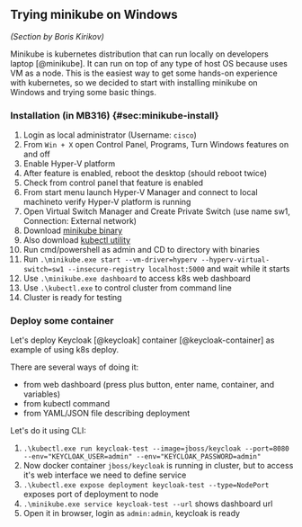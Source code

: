 
## Trying minikube on Windows

_(Section by Boris Kirikov)_

Minikube is kubernetes distribution that can run locally on developers laptop [@minikube]. It can run on top of any type of host OS because uses VM as a node.
This is the easiest way to get some hands-on experience with kubernetes, so we decided to start with installing minikube on Windows and trying some
basic things.

### Installation (in MB316) {#sec:minikube-install}

  1. Login as local administrator (Username: `cisco`)
  2. From `Win + X` open Control Panel, Programs, Turn Windows features on and off
  3. Enable Hyper-V platform
  4. After feature is enabled, reboot the desktop (should reboot twice)
  5. Check from control panel that feature is enabled
  6. From start menu launch Hyper-V Manager and connect to local machineto verify Hyper-V platform is running
  7. Open Virtual Switch Manager and  Create Private Switch (use name sw1, Connection: External network)
  8. Download [minikube binary](https://storage.googleapis.com/minikube/releases/v0.16.0/minikube-windows-amd64.exe)
  9. Also download [kubectl utility](https://storage.googleapis.com/kubernetes-release/release/v1.5.2/bin/windows/amd64/kubectl.exe)
  10. Run cmd/powershell as admin and CD to directory with binaries
  11. Run `.\minikube.exe start --vm-driver=hyperv --hyperv-virtual-switch=sw1 --insecure-registry localhost:5000` and wait while it starts
  12. Use `.\minikube.exe dashboard` to access k8s web dashboard
  13. Use `.\kubectl.exe` to control cluster from command line
  14. Cluster is ready for testing

### Deploy some container

Let's deploy Keycloak [@keycloak] container [@keycloak-container] as example of using k8s deploy. 

There are several ways of doing it:

  - from web dashboard (press plus button, enter name, container, and variables)
  - from kubectl command
  - from YAML/JSON file describing deployment

Let's do it using CLI:

  1. `.\kubectl.exe run keycloak-test --image=jboss/keycloak --port=8080 --env="KEYCLOAK_USER=admin" --env="KEYCLOAK_PASSWORD=admin"`
  2. Now docker container `jboss/keycloak` is running in cluster, but to access it's web interface we need to define service
  3. `.\kubectl.exe expose deployment keycloak-test --type=NodePort` exposes port of deployment to node
  4. `.\minikube.exe service keycloak-test --url` shows dashboard url
  5. Open it in browser, login as `admin:admin`, keycloak is ready



  